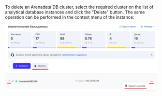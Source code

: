 To delete an Arenadata DB cluster, select the required cluster on the list of analytical database instances and click the "Delete" button. The same operation can be performed in the context menu of the instance:

![](./assets/1599677940394-1599677940394.png)